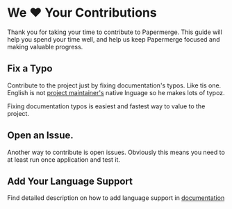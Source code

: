 # We :heart: Your Contributions

Thank you for taking your time to contribute to Papermerge. This guide will
help you spend your time well, and help us keep Papermerge focused and making
valuable progress.


## Fix a Typo

Contribute to the project just by fixing documentation's typos. Like tis one. English is not [project maintainer's](https://github.com/ciur/) native lnguage so he makes lots of typoz.

Fixing documentation typos is easiest and fastest way to value to the project.

## Open an Issue.

Another way to contribute is open issues. Obviously this means you need to at
least run once application and test it.


## Add Your Language Support

Find detailed description on how to add language support in [documentation](https://papermerge.readthedocs.io/en/latest/developers_guide/language_support.html)